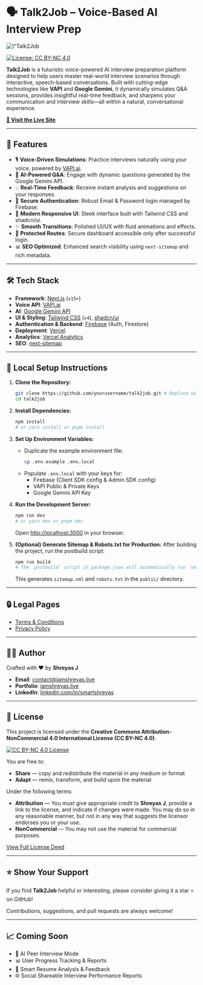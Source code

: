 # 🗣️ Talk2Job – Voice-Based AI Interview Prep

<p align=\"center\">
  <img src=\"./public/logo.png\" alt=\"Talk2Job Logo\" width=\"100\"/> 
</p>

[![License: CC BY-NC 4.0](https://img.shields.io/badge/License-CC%20BY--NC%204.0-lightgrey.svg)](https://creativecommons.org/licenses/by-nc/4.0/)

**Talk2Job** is a futuristic voice-powered AI interview preparation platform designed to help users master real-world interview scenarios through interactive, speech-based conversations. Built with cutting-edge technologies like **VAPI** and **Google Gemini**, it dynamically simulates Q&A sessions, provides insightful real-time feedback, and sharpens your communication and interview skills—all within a natural, conversational experience.

**[🔗 Visit the Live Site](https://talk2job.vercel.app)**

---

## 🚀 Features

-   🎙️ **Voice-Driven Simulations**: Practice interviews naturally using your voice, powered by [VAPI.ai](https://vapi.ai).
-   🤖 **AI-Powered Q&A**: Engage with dynamic questions generated by the Google Gemini API.
-   💡 **Real-Time Feedback**: Receive instant analysis and suggestions on your responses.
-   🔐 **Secure Authentication**: Robust Email & Password login managed by Firebase.
-   📱 **Modern Responsive UI**: Sleek interface built with Tailwind CSS and shadcn/ui.
-   ✨ **Smooth Transitions**: Polished UI/UX with fluid animations and effects.
-   📁 **Protected Routes**: Secure dashboard accessible only after successful login.
-   📊 **SEO Optimized**: Enhanced search visibility using `next-sitemap` and rich metadata.

---

## 🛠️ Tech Stack

-   **Framework**: [Next.js](https://nextjs.org/) (`v15+`)
-   **Voice API**: [VAPI.ai](https://vapi.ai)
-   **AI**: [Google Gemini API](https://deepmind.google/technologies/gemini)
-   **UI & Styling**: [Tailwind CSS](https://tailwindcss.com) (`v4`), [shadcn/ui](https://ui.shadcn.com/)
-   **Authentication & Backend**: [Firebase](https://firebase.google.com/) (Auth, Firestore)
-   **Deployment**: [Vercel](https://vercel.com)
-   **Analytics**: [Vercel Analytics](https://vercel.com/analytics)
-   **SEO**: [next-sitemap](https://github.com/iamvishnusankar/next-sitemap)

---

## 🧠 Local Setup Instructions

1.  **Clone the Repository:**
    ```bash
    git clone https://github.com/yourusername/talk2job.git # Replace with your repo URL
    cd talk2job
    ```

2.  **Install Dependencies:**
    ```bash
    npm install
    # or yarn install or pnpm install
    ```

3.  **Set Up Environment Variables:**
    -   Duplicate the example environment file:
        ```bash
        cp .env.example .env.local
        ```
    -   Populate `.env.local` with your keys for:
        -   Firebase (Client SDK config & Admin SDK config)
        -   VAPI Public & Private Keys
        -   Google Gemini API Key

4.  **Run the Development Server:**
    ```bash
    npm run dev
    # or yarn dev or pnpm dev
    ```
    Open [http://localhost:3000](http://localhost:3000) in your browser.

5.  **(Optional) Generate Sitemap & Robots.txt for Production:**
    After building the project, run the postbuild script:
    ```bash
    npm run build
    # The `postbuild` script in package.json will automatically run `next-sitemap`
    ```
    This generates `sitemap.xml` and `robots.txt` in the `public/` directory.

---

## 🔒 Legal Pages

-   [Terms & Conditions](/legal/terms)
-   [Privacy Policy](/legal/privacy)

---

## 🧑‍💻 Author

Crafted with ❤️ by **Shreyas J**

-   **Email**: [contact@iamshreyas.live](mailto:contact@iamshreyas.live)
-   **Portfolio**: [iamshreyas.live](https://iamshreyas.live)
-   **LinkedIn**: [linkedin.com/in/smartshreyas](https://linkedin.com/in/smartshreyas)

---

## 📜 License

This project is licensed under the **Creative Commons Attribution-NonCommercial 4.0 International License (CC BY-NC 4.0)**.

[![CC BY-NC 4.0 License](https://licensebuttons.net/l/by-nc/4.0/88x31.png)](https://creativecommons.org/licenses/by-nc/4.0/)

You are free to:

-   **Share** — copy and redistribute the material in any medium or format
-   **Adapt** — remix, transform, and build upon the material

Under the following terms:

-   **Attribution** — You must give appropriate credit to **Shreyas J**, provide a link to the license, and indicate if changes were made. You may do so in any reasonable manner, but not in any way that suggests the licensor endorses you or your use.
-   **NonCommercial** — You may not use the material for commercial purposes.

[View Full License Deed](https://creativecommons.org/licenses/by-nc/4.0/)

---

## ⭐ Show Your Support

If you find **Talk2Job** helpful or interesting, please consider giving it a star ⭐ on GitHub!

Contributions, suggestions, and pull requests are always welcome!

---

## 📈 Coming Soon

-   👥 AI Peer Interview Mode
-   📊 User Progress Tracking & Reports
-   🧠 Smart Resume Analysis & Feedback
-   🌐 Social Shareable Interview Performance Reports
